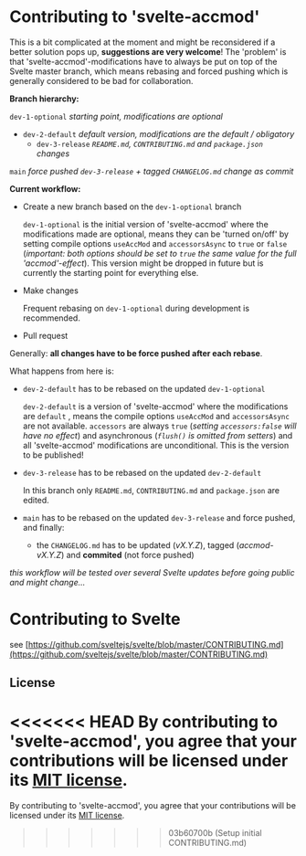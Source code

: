 # Contributing to 'svelte-accmod'

This is a bit complicated at the moment and might be reconsidered if a better solution pops up, **suggestions are very welcome**! The 'problem' is that 'svelte-accmod'-modifications have to always be put on top of the Svelte master branch, which means rebasing and forced pushing which is generally considered to be bad for collaboration.

**Branch hierarchy:**

`dev-1-optional` 
*starting point, modifications are optional*

- `dev-2-default` 
  *default version, modifications are the default / obligatory*
  - `dev-3-release` 
    *`README.md`, `CONTRIBUTING.md`  and `package.json`  changes*

`main` 
*force pushed `dev-3-release` + tagged `CHANGELOG.md` change as commit*



**Current workflow:**

- Create a new branch based on the `dev-1-optional` branch

  `dev-1-optional`  is the initial version of 'svelte-accmod' where the modifications made are optional, means they can be 'turned on/off' by setting compile options `useAccMod` and `accessorsAsync` to `true` or `false` (*important: both options should be set to `true` the same value for the full 'accmod'-effect*). This version might be dropped in future but is currently the starting point for everything else.

- Make changes

  Frequent rebasing on `dev-1-optional`  during development is recommended.

- Pull request

Generally: **all changes have to be force pushed after each rebase**.

What happens from here is:

- `dev-2-default`  has to be rebased on the updated `dev-1-optional`

  `dev-2-default` is a version of 'svelte-accmod' where the modifications are `default` , means the compile options `useAccMod` and `accessorsAsync` are not available. `accessors` are always `true` (*setting `accessors:false` will have no effect*) and asynchronous (*`flush()` is omitted from setters*) and all 'svelte-accmod' modifications are unconditional. This is the version to be published!

- `dev-3-release` has to be rebased on the updated `dev-2-default`

  In this branch only `README.md`, `CONTRIBUTING.md`  and `package.json`  are edited.

- `main` has to be rebased on the updated `dev-3-release` and force pushed, and finally:

  -  the `CHANGELOG.md` has to be updated (*vX.Y.Z*), tagged (*accmod-vX.Y.Z*) and **commited** (not force pushed)

  

*this workflow will be tested over several Svelte updates before going public and might change...*



# Contributing to Svelte

see [https://github.com/sveltejs/svelte/blob/master/CONTRIBUTING.md](https://github.com/sveltejs/svelte/blob/master/CONTRIBUTING.md)

## License

<<<<<<< HEAD
By contributing to 'svelte-accmod', you agree that your contributions will be licensed under its [MIT license](https://github.com/vatro/svelte-accmod/blob/main/LICENSE.md).
=======
By contributing to 'svelte-accmod', you agree that your contributions will be licensed under its [MIT license](https://github.com/sveltejs/svelte/blob/master/LICENSE).
>>>>>>> 03b60700b (Setup initial CONTRIBUTING.md)

